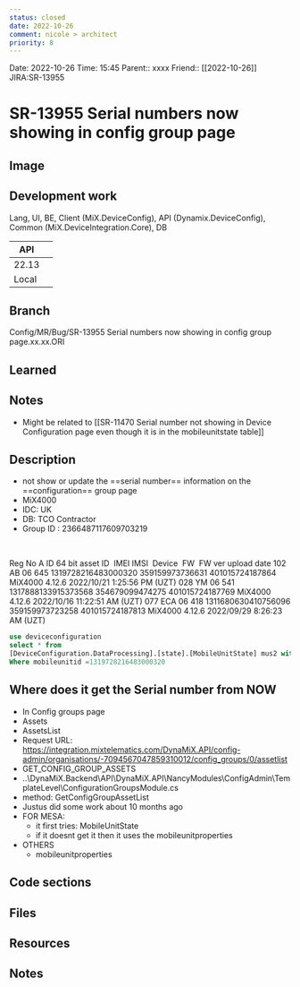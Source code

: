 ```yaml
---
status: closed
date: 2022-10-26
comment: nicole > architect
priority: 8
---
```


Date: 2022-10-26 Time: 15:45
Parent:: xxxx
Friend:: [[2022-10-26]]
JIRA:SR-13955 

# SR-13955 Serial numbers now showing in config group page

## Image


## Development work

Lang, UI, BE, Client (MiX.DeviceConfig), API (Dynamix.DeviceConfig), Common (MiX.DeviceIntegration.Core), DB

| API   |     |
| ----- | --- |
| 22.13 |     |
| Local |     |

## Branch
Config/MR/Bug/SR-13955 Serial numbers now showing in config group page.xx.xx.ORI

## Learned

## Notes

- Might be related to [[SR-11470 Serial number not showing in Device Configuration page even though it is in the mobileunitstate table]]

## Description

- not show or update the  ==serial number== information on the ==configuration==  group page
- MiX4000
- IDC: UK
- DB: TCO Contractor
- Group ID : 2366487117609703219

 

Reg No        A ID 64 bit asset ID 	            IMEI	                         IMSI 	                    Device 	FW 	    FW ver upload date
102 AB 06	645	1319728216483000320	359159973736631	401015724187864	MiX4000	4.12.6	2022/10/21 1:25:56 PM (UZT)
028 YM 06	541	1317888133915373568	354679099474275	401015724187769	MiX4000	4.12.6	2022/10/16 11:22:51 AM (UZT)
077 ECA 06	418	1311680630410756096	359159973723258	401015724187813	MiX4000	4.12.6	2022/09/29 8:26:23 AM (UZT)
 
```sql
use deviceconfiguration
select * from
[DeviceConfiguration.DataProcessing].[state].[MobileUnitState] mus2 with (nolock)
Where mobileunitid =1319728216483000320
```

## Where does it get the Serial number from NOW

- In Config groups page
- Assets
- AssetsList
- Request URL: https://integration.mixtelematics.com/DynaMiX.API/config-admin/organisations/-7094567047859310012/config_groups/0/assetlist
- GET_CONFIG_GROUP_ASSETS
- ..\DynaMiX.Backend\API\DynaMiX.API\NancyModules\ConfigAdmin\TemplateLevel\ConfigurationGroupsModule.cs
- method: GetConfigGroupAssetList
- Justus did some work about 10 months ago
- FOR MESA:
	- it first tries: MobileUnitState
	- if it doesnt get it then it uses the mobileunitproperties
- OTHERS
	- mobileunitproperties

## Code sections

## Files

## Resources

## Notes

